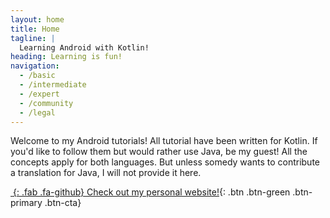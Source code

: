 ```yaml
---
layout: home
title: Home
tagline: |
  Learning Android with Kotlin!
heading: Learning is fun!
navigation:
  - /basic
  - /intermediate
  - /expert
  - /community
  - /legal
---
```


Welcome to my Android tutorials!
All tutorial have been written for Kotlin. If you'd like to follow them but would rather use Java, be my guest! All the concepts apply for both languages.
But unless somedy wants to contribute a translation for Java, I will not provide it here.

<div class="cta-container">

[*&nbsp;*{: .fab .fa-github} Check out my personal website!][WEBSITE]{: .btn .btn-green .btn-primary .btn-cta}

</div>

[WEBSITE]: https://camillebc.me/